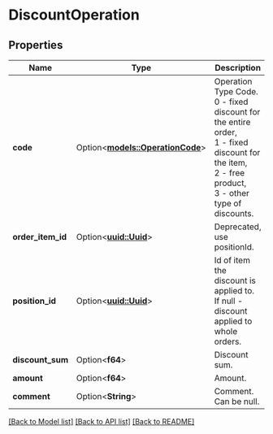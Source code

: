 # DiscountOperation

## Properties

Name | Type | Description | Notes
------------ | ------------- | ------------- | -------------
**code** | Option<[**models::OperationCode**](OperationCode.md)> | Operation Type Code.  <br>0 - fixed discount for the entire order,<br />1 - fixed discount for the item,<br />2 - free product,<br />3 - other type of discounts. | [optional]
**order_item_id** | Option<[**uuid::Uuid**](uuid::Uuid.md)> | Deprecated, use positionId. | [optional]
**position_id** | Option<[**uuid::Uuid**](uuid::Uuid.md)> | Id of item the discount is applied to. If null - discount applied to whole orders. | [optional]
**discount_sum** | Option<**f64**> | Discount sum. | [optional]
**amount** | Option<**f64**> | Amount. | [optional]
**comment** | Option<**String**> | Comment. Can be null. | [optional]

[[Back to Model list]](../README.md#documentation-for-models) [[Back to API list]](../README.md#documentation-for-api-endpoints) [[Back to README]](../README.md)


